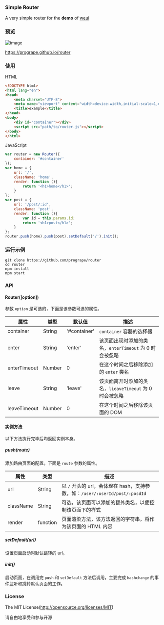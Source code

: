 ### Simple Router

A very simple router for the **demo** of [weui](https://github.com/weui/weui)

### 预览

![image](https://cloud.githubusercontent.com/assets/4652816/14374852/6cc83df2-fd8d-11e5-8721-097136667f89.png)

https://progrape.github.io/router

### 使用

HTML

```html
<!DOCTYPE html>
<html lang="en">
<head>
    <meta charset="UTF-8">
    <meta name="viewport" content="width=device-width,initial-scale=1,user-scalable=0">
    <title>example</title>
</head>
<body>
    <div id="container"></div>
    <script src="path/to/router.js"></script>
</body>
</html>
```

JavaScript

```javascript
var router = new Router({
    container: '#container'
});
var home = {
    url: '/',
    className: 'home',
    render: function (){
        return '<h1>home</h1>';
    }
};
var post = {
    url: '/post/:id',
    className: 'post',
    render: function (){
        var id = this.params.id;
        return '<h1>post</h1>';
    }
};
router.push(home).push(post).setDefault('/').init();
```

### 运行示例

```shell
git clone https://github.com/progrape/router
cd router
npm install
npm start
```

### API

#### Router([option])

参数 `option` 是可选的，下面是该参数可选的属性。

|属性       |类型   |默认值        |描述|
|--------       |---    |---            |---
|container      |String |'#container'   | `container` 容器的选择器
|enter          |String |'enter'        | 该页面出现时添加的类名，`enterTimeout` 为 0 时会被忽略
|enterTimeout   |Number |0              | 在这个时间之后移除添加的 `enter` 类名
|leave          |String |'leave'        | 该页面离开时添加的类名，`lieaveTimeout` 为 0 时会被忽略
|leaveTimeout   |Number |0              | 在这个时间之后移除该页面的 DOM


#### 实例方法

以下方法执行完毕后均返回实例本身。

##### push(route)

添加路由页面的配置。下面是 `route` 参数的属性。


|属性       |类型   |描述
|-----------|-------|---
|url        |String | 以 `/` 开头的 url，会体现在 hash，支持参数，如：`/user/:userId/post/:posdId`
|className  |String | 可选，该页面可以添加的额外类名，以便控制该页面下的样式
|render     |function| 页面渲染方法，该方法返回的字符串，将作为该页面的 HTML 内容

##### setDefault(url)

设置页面启动时默认跳转的 url。

##### init()

启动页面，在调用完 `push` 和 `setDefault` 方法后调用，主要完成 `hashchange` 的事件监听和跳转默认页面的工作。

### License

The MIT License(http://opensource.org/licenses/MIT)

请自由地享受和参与开源
